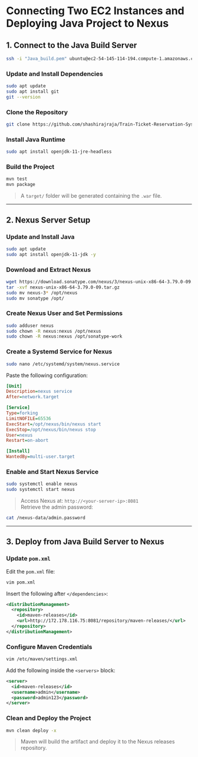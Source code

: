 # Connecting Two EC2 Instances and Deploying Java Project to Nexus

## 1. Connect to the Java Build Server

```bash
ssh -i "Java_build.pem" ubuntu@ec2-54-145-114-194.compute-1.amazonaws.com
```

### Update and Install Dependencies

```bash
sudo apt update
sudo apt install git
git --version
```

### Clone the Repository

```bash
git clone https://github.com/shashirajraja/Train-Ticket-Reservation-System.git
```

### Install Java Runtime

```bash
sudo apt install openjdk-11-jre-headless
```

### Build the Project

```bash
mvn test
mvn package
```

> A `target/` folder will be generated containing the `.war` file.

---

## 2. Nexus Server Setup

### Update and Install Java

```bash
sudo apt update
sudo apt install openjdk-11-jdk -y
```

### Download and Extract Nexus

```bash
wget https://download.sonatype.com/nexus/3/nexus-unix-x86-64-3.79.0-09.tar.gz
tar -xvf nexus-unix-x86-64-3.79.0-09.tar.gz
sudo mv nexus-3* /opt/nexus
sudo mv sonatype /opt/
```

### Create Nexus User and Set Permissions

```bash
sudo adduser nexus
sudo chown -R nexus:nexus /opt/nexus
sudo chown -R nexus:nexus /opt/sonatype-work
```

### Create a Systemd Service for Nexus

```bash
sudo nano /etc/systemd/system/nexus.service
```

Paste the following configuration:

```ini
[Unit]
Description=nexus service
After=network.target

[Service]
Type=forking
LimitNOFILE=65536
ExecStart=/opt/nexus/bin/nexus start
ExecStop=/opt/nexus/bin/nexus stop
User=nexus
Restart=on-abort

[Install]
WantedBy=multi-user.target
```

### Enable and Start Nexus Service

```bash
sudo systemctl enable nexus
sudo systemctl start nexus
```

> Access Nexus at: `http://<your-server-ip>:8081`  
> Retrieve the admin password:

```bash
cat /nexus-data/admin.password
```

---

## 3. Deploy from Java Build Server to Nexus

### Update `pom.xml`

Edit the `pom.xml` file:

```bash
vim pom.xml
```

Insert the following after `</dependencies>`:

```xml
<distributionManagement>
  <repository>
    <id>maven-releases</id>
    <url>http://172.178.116.75:8081/repository/maven-releases/</url>
  </repository>
</distributionManagement>
```

### Configure Maven Credentials

```bash
vim /etc/maven/settings.xml
```

Add the following inside the `<servers>` block:

```xml
<server>
  <id>maven-releases</id>
  <username>admin</username>
  <password>admin123</password>
</server>
```

### Clean and Deploy the Project

```bash
mvn clean deploy -x
```

> Maven will build the artifact and deploy it to the Nexus releases repository.